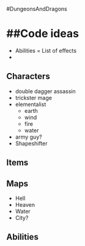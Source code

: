 ﻿#DungeonsAndDragons

##Code ideas
==
- Abilities = List of effects
- 

## Characters
- double dagger assassin
- trickster mage
- elementalist
	- earth
	- wind
	- fire
	- water
- army guy?
- Shapeshifter

## Items

## Maps
- Hell
- Heaven
- Water
- City?

## Abilities
